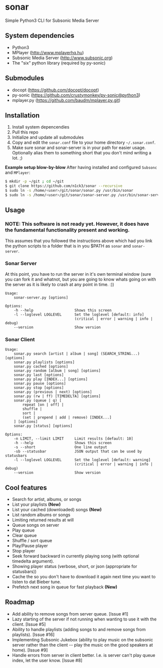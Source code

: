 sonar
=====

Simple Python3 CLI for Subsonic Media Server

## System dependencies

* Python3
* MPlayer (http://www.mplayerhq.hu)
* Subsonic Media Server (http://www.subsonic.org)
* The "six" python library (required by py-sonic)

## Submodules
* docopt (https://github.com/docopt/docopt)
* py-sonic (https://github.com/crustymonkey/py-sonic@python3)
* mplayer.py (https://github.com/baudm/mplayer.py.git)

## Installation

1. Install system depencendies
1. Pull this repo
1. Initialize and update all submodules
1. Copy and edit the `sonar.conf` file to your home directory `~/.sonar.conf`.
1. Make sure sonar and sonar-server is in your path for easier usage.
   Optionally alias them to something short that you don't mind writing a lot.
   ;)

**Example setup blow-by-blow**
After having installed and configured `Subsonc` and `MPlayer`:
```bash
$ mkdir -p ~/git ; cd ~/git
$ git clone https://github.com/n1ck3/sonar --recursive
$ sudo ln -s /home/<user>/git/sonar/sonar.py /usr/bin/sonar
$ sudo ln -s /home/<user>/git/sonar/sonar-server.py /usr/bin/sonar-server
```

## Usage
### NOTE: This software is not ready yet. However, it does have the fundamental functionality present and working.

This assumes that you followed the instructions above which had you link the python scripts to a folder that is in you $PATH as `sonar` and `sonar-server`.

### Sonar Server
At this point, you have to run the server in it's own terminal window (sure you can fork it and whatnot, but you are going to know whats going on with the server as it is likely to crash at any point in time. :))

```
Usage:
    sonar-server.py [options]

Options:
    -h --help                   Shows this screen
    -l --loglevel LOGLEVEL      Set the loglevel [default: info]
                                (critical | error | warning | info | debug)
    --version                   Show version
```

### Sonar Client
```
Usage:
    sonar.py search [artist | album | song] (SEARCH_STRING...) [options]
    sonar.py playlists [options]
    sonar.py cached [options]
    sonar.py random [album | song] [options]
    sonar.py last [options]
    sonar.py play [INDEX...] [options]
    sonar.py pause [options]
    sonar.py stop [options]
    sonar.py (previous | next) [options]
    sonar.py (rw | ff) [TIMEDELTA] [options]
    sonar.py (queue | q) [
        repeat [on | off] |
        shuffle |
        sort |
        (set | prepend | add | remove) [INDEX...]
    ] [options]
    sonar.py [status] [options]

Options:
    -n LIMIT, --limit LIMIT     Limit results [default: 10]
    -h --help                   Shows this screen
    -s --short                  One line output
    -sb --statusbar             JSON output that can be used by statusbars
    -l --loglevel LOGLEVEL      Set the loglevel [default: warning]
                                (critical | error | warning | info | debug)
    --version                   Show version
```

## Cool features
* Search for artist, albums, or songs
* List your playlists **(New)**
* List your cached (downloaded) songs **(New)**
* List random albums or songs
* Limiting returned results at will
* Queue songs on server
* Play queue
* Clear queue
* Shuffle / sort queue
* Play/Pause player
* Stop player
* Seek forward backward in currently playing song (with optional timedelta argument).
* Showing player status (verbose, short, or json (appropriate for statusbars))
* Cache the so you don't have to download it again next time you want to listen to dat Bieber tune.
* Prefetch next song in queue for fast playback **(New)**

## Roadmap
* Add ability to remove songs from server queue. [Issue #1]
* Lazy starting of the server if not running when wanting to use it with the client. [Issue #5]
* Ability to handle playlists (adding songs to and remove songs from playlists). [Issue #16]
* Implementing Subsonic Jukebox (ability to play music on the subsonic server rather than the client -- play the music on the good speakers at home). [Issue #9]
* Handle errors from server in client better. I.e. is server can't play queue index, let the user know. [Issue #8]

